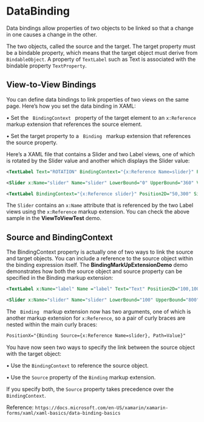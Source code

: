 # DataBinding

Data bindings allow properties of two objects to be linked so that a change in one causes a change in the other.

The two objects, called the source and the target. The target property must be a bindable property, which means that the target object must derive from <code>BindableObject</code>. A property of <code>TextLabel</code> such as Text is associated with the bindable property <code>TextProperty</code>.

## View-to-View Bindings

You can define data bindings to link properties of two views on the same page. Here’s how you set the data binding in XAML:

• Set the <code> BindingContext </code> property of the target element to an <code>x:Reference</code> markup extension that references the source element.

• Set the target property to a <code> Binding </code> markup extension that references the source property.

Here’s a XAML file that contains a Slider and two Label views, one of which is rotated by the Slider value and another which displays the Slider value:

``` xml
<TextLabel Text="ROTATION" BindingContext="{x:Reference Name=slider}" Position2D="50,50" Rotation="{Binding Path=Value}" Size2D="300,50" HorizontalAlignment="Center" VerticalAlignment="Center" PivotPoint="Center" />

<Slider x:Name="slider" Name="slider" LowerBound="0" UpperBound="360" Value="10" ShowPopup="true" ShowValue="true" ValuePrecision="1" Position2D="50,200" Size2D="300,20" />

<TextLabel BindingContext="{x:Reference slider}" Position2D="50,300" Size2D="300,50" Text="{Binding Value, StringFormat='The angle is {0:F0} degrees'}" />
```

The <code>Slider</code> contains an <code>x:Name</code> attribute that is referenced by the two Label views using the <code>x:Reference</code> markup extension.
You can check the above sample in the **ViewToViewTest** demo.

## Source and BindingContext

The BindingContext property is actually one of two ways to link the source and target objects. You can include a reference to the source object within the binding expression itself.
The **BindingMarkUpExtensionDemo** demo demonstrates how both the source object and source property can be specified in the Binding markup extension:

``` xml
<TextLabel x:Name="label" Name ="label" Text="Text" Position2D="100,100" Size2D="300,50" PositionX="{Binding Source={x:Reference Name=slider}, Path=Value}" />

<Slider x:Name="slider" Name="slider" LowerBound="100" UpperBound="800" Value="100" ShowPopup="true" ShowValue="false" Position2D="400,400" Size2D="300,20" />
```

The <code> Binding </code> markup extension now has two arguments, one of which is another markup extension for <code>x:Reference</code>, so a pair of curly braces are nested within the main curly braces:

``` xml
PositionX="{Binding Source={x:Reference Name=slider}, Path=Value}"
```

You have now seen two ways to specify the link between the source object with the target object:

• Use the <code>BindingContext</code> to reference the source object.

• Use the <code>Source</code> property of the <code>Binding</code> markup extension.

If you specify both, the <code>Source</code> property takes precedence over the <code>BindingContext</code>.

Reference: `https://docs.microsoft.com/en-US/xamarin/xamarin-forms/xaml/xaml-basics/data-binding-basics`
